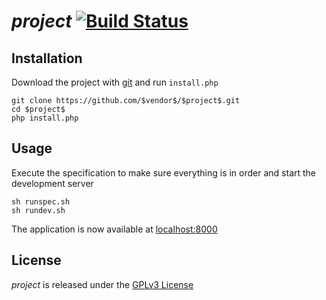 # $project$ [![Build Status](https://travis-ci.org/$vendor$/$project$.png?branch=master)](https://travis-ci.org/$vendor$/$project$)


## Installation
    
Download the project with [git] and run `install.php`

    git clone https://github.com/$vendor$/$project$.git
    cd $project$
    php install.php

[git]: https://git-scm.com/

## Usage

Execute the specification to make sure everything is in order and start the development server

    sh runspec.sh
    sh rundev.sh
    
The application is now available at [localhost:8000](http://localhost:8000)

## License

*$project$* is released under the [GPLv3 License](https://www.gnu.org/licenses/gpl-3.0.html)

